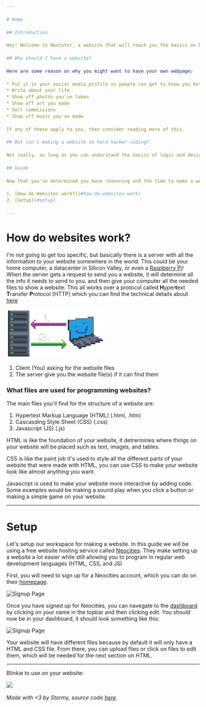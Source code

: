 ```yaml
---

# Home

## Introduction

Hey! Welcome to Neotutor, a website that will teach you the basics on how to make your very own personal website! This guide will have everything you will need from nothing to a beautiful creation of your own. As social media continue to get worse and worse, I felt like this would be a good thing to write up.

## Why should I have a website?

Here are some reason on why you might want to have your own webpage:

* Put it in your social media profile so people can get to know you better
* Write about your life
* Show off photos you've taken
* Show off art you made
* Sell commissions
* Show off music you've made

If any of these apply to you, then consider reading more of this.

## But isn't making a website so hard hacker coding?

Not really, as long as you can understand the basics of logic and design, you should be fine. Anyone can make a website with a bit of effort and help from a guide or the broader internet!

## Guide

Now that you've determined you have reasoning and the time to make a website, let's get started!

1. [How do Websites work?](#how-do-websites-work)
2. [Setup](#setup)

---
```


# How do websites work?

I'm not going to get too specific, but basically there is a server with all the information to your website somewhere in the world. This could be your home computer, a datacenter in Silicon Valley, or even a [Raspberry Pi](https://en.wikipedia.org/wiki/Raspberry_Pi)! When the server gets a request to send you a website, it will determine all the info it needs to send to you, and then give your computer all the needed files to show a website. This all works over a protocol called **H**yper**t**ext **T**ransfer **P**rotocol (HTTP) which you can find the technical details about [here](https://en.wikipedia.org/wiki/HTTP)

![Request Example](assets/images/request.png)

1. Client (You) asking for the website files
2. The server give you the website file(s) if it can find them

### What files are used for programming websites?

The main files you'll find for the structure of a website are:

1. Hypertext Markup Language (HTML) (.html, .htm)
2. Cascasding Style Sheet (CSS) (.css)
3. Javascript (JS) (.js)

HTML is like the foundation of your website, it detrermines where things on your website will be placed such as text, images, and tables.

CSS is like the paint job it's used to style all the different parts of your website that were made with HTML, you can use CSS to make your website look like almost anything you want.

Javascript is used to make your website more interactive by adding code. Some examples would be making a sound play when you click a button or making a simple game on your website.

---

# Setup

Let's setup our workspace for making a website. In this guide we will be using a free website hosting service called [Neocities](https://neocities.org). They make setting up a website a lot easier while still allowing you to program in regular web development languages (HTML, CSS, and JS)

First, you will need to sign up for a Neocities account, which you can do on their [homepage](https://neocities.org).

![Signup Page](assets/images/signup.png)

Once you have signed up for Neocities, you can navegate to the [dashboard](https://neocities.org/dashboard) by clicking on your name in the topbar and then clicking edit. You should now be in your dashboard, it should look something like this:

![Signup Page](assets/images/dashboard.png)

Your website will have different files because by default it will only have a HTML and CSS file. From there, you can upload files or click on files to edit them, which will be needed for the next section on HTML.

---

Blinkie to use on your website:

<img src="assets/images/blinkie.png" class="icon">

*Made with <3 by Stormy, source code [here](https://github.com/0hStormy/neotutor).*